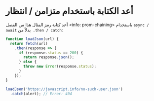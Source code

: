 
# أعد الكتابة باستخدام متزامن / انتظار

أعد كتابة رمز المثال هذا من الفصل <info: prom-chaining> باستخدام `async / await` بدلاً من` .then / catch`:
```js run
function loadJson(url) {
  return fetch(url)
    .then(response => {
      if (response.status == 200) {
        return response.json();
      } else {
        throw new Error(response.status);
      }
    });
}

loadJson('https://javascript.info/no-such-user.json')
  .catch(alert); // Error: 404
```

